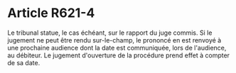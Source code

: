 # Article R621-4

Le tribunal statue, le cas échéant, sur le rapport du juge commis. Si le jugement ne peut être rendu sur-le-champ, le prononcé en est renvoyé à une prochaine audience dont la date est communiquée, lors de l'audience, au débiteur.   Le jugement d'ouverture de la procédure prend effet à compter de sa date.